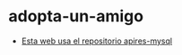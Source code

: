 # adopta-un-amigo
- [Esta web usa el repositorio apires-mysql](https://github.com/JuanDNJ/apirest-mysql) 
